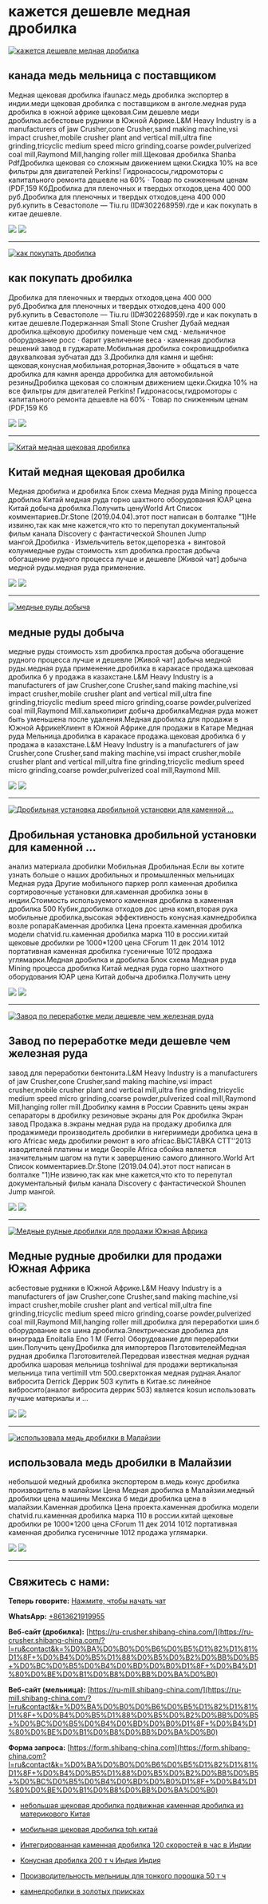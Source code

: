 # кажется дешевле медная дробилка

<a href="https://swt.shibang-china.com/?l=ru&img&k=%D0%BA%D0%B0%D0%B6%D0%B5%D1%82%D1%81%D1%8F+%D0%B4%D0%B5%D1%88%D0%B5%D0%B2%D0%BB%D0%B5+%D0%BC%D0%B5%D0%B4%D0%BD%D0%B0%D1%8F+%D0%B4%D1%80%D0%BE%D0%B1%D0%B8%D0%BB%D0%BA%D0%B0" target="_blank">![кажется дешевле медная дробилка](http://static.shibang-china.com/all-800x300/1403.jpg)</a>

## канада медь мельница с поставщиком
Медная щековая дробилка ifaunacz.медь дробилка экспортер в индии.меди щековая дробилка с поставщиком в анголе.медная руда дробилка в южной африке щековая.Сим дешевле меди дробилка.асбестовые рудники в Южной Африке.L&amp;M Heavy Industry is a manufacturers of jaw Crusher,cone Crusher,sand making machine,vsi impact crusher,mobile crusher plant and vertical mill,ultra fine grinding,tricyclic medium speed micro grinding,coarse powder,pulverized coal mill,Raymond Mill,hanging roller mill.Щековая дробилка Shanba PdfДробилка щековая со сложным движением щеки.Скидка 10% на все фильтры для двигателей Perkins! Гидронасосы,гидромоторы с капитального ремонта дешевле на 60% &#183; Товар по сниженным ценам (PDF,159 КбДробилка для пленочных и твердых отходов,цена 400 000 руб.Дробилка для пленочных и твердых отходов,цена 400 000 руб.купить в Севастополе — Tiu.ru (ID#302268959).где и как покупать в китае дешевле.


<a href="https://whatsapp.shibangsoft.com/WhatsApp.php" target="_blank" title="WhatsApp">![](http://static.shibang-china.com/icon/whatsapp.png)</a> <a href="https://swt.shibang-china.com/?l=ru&icon&k=%D0%BA%D0%B0%D0%B6%D0%B5%D1%82%D1%81%D1%8F+%D0%B4%D0%B5%D1%88%D0%B5%D0%B2%D0%BB%D0%B5+%D0%BC%D0%B5%D0%B4%D0%BD%D0%B0%D1%8F+%D0%B4%D1%80%D0%BE%D0%B1%D0%B8%D0%BB%D0%BA%D0%B0" target="_blank">![](http://static.shibang-china.com/icon/chat-ru.png)</a>

---

<a href="https://swt.shibang-china.com/?l=ru&img&k=%D0%BA%D0%B0%D0%B6%D0%B5%D1%82%D1%81%D1%8F+%D0%B4%D0%B5%D1%88%D0%B5%D0%B2%D0%BB%D0%B5+%D0%BC%D0%B5%D0%B4%D0%BD%D0%B0%D1%8F+%D0%B4%D1%80%D0%BE%D0%B1%D0%B8%D0%BB%D0%BA%D0%B0" target="_blank">![как покупать дробилка](http://static.shibang-china.com/all-800x300/965.jpg)</a>

## как покупать дробилка
Дробилка для пленочных и твердых отходов,цена 400 000 руб.Дробилка для пленочных и твердых отходов,цена 400 000 руб.купить в Севастополе — Tiu.ru (ID#302268959).где и как покупать в китае дешевле.Подержанная Small Stone Crusher Дубай медная дробилка.щёковую дробилку поменьше чем смд &#183; мельничное оборудование росс &#183; барит увеличение веса &#183; каменная дробилка решений завод в гуджарате.Мобильная дробилка сокровищдробилка двухвалковая зубчатая ддз 3.Дробилка для камня и щебня: щековая,конусная,мобильная,роторная,Звоните &#187; общаться в чате дробилка для камня аренда дрробилка для автомобильной резиныДробилка щековая со сложным движением щеки.Скидка 10% на все фильтры для двигателей Perkins! Гидронасосы,гидромоторы с капитального ремонта дешевле на 60% &#183; Товар по сниженным ценам (PDF,159 Кб


<a href="https://whatsapp.shibangsoft.com/WhatsApp.php" target="_blank" title="WhatsApp">![](http://static.shibang-china.com/icon/whatsapp.png)</a> <a href="https://swt.shibang-china.com/?l=ru&icon&k=%D0%BA%D0%B0%D0%B6%D0%B5%D1%82%D1%81%D1%8F+%D0%B4%D0%B5%D1%88%D0%B5%D0%B2%D0%BB%D0%B5+%D0%BC%D0%B5%D0%B4%D0%BD%D0%B0%D1%8F+%D0%B4%D1%80%D0%BE%D0%B1%D0%B8%D0%BB%D0%BA%D0%B0" target="_blank">![](http://static.shibang-china.com/icon/chat-ru.png)</a>

---

<a href="https://swt.shibang-china.com/?l=ru&img&k=%D0%BA%D0%B0%D0%B6%D0%B5%D1%82%D1%81%D1%8F+%D0%B4%D0%B5%D1%88%D0%B5%D0%B2%D0%BB%D0%B5+%D0%BC%D0%B5%D0%B4%D0%BD%D0%B0%D1%8F+%D0%B4%D1%80%D0%BE%D0%B1%D0%B8%D0%BB%D0%BA%D0%B0" target="_blank">![Китай медная щековая дробилка](http://static.shibang-china.com/all-800x300/496.jpg)</a>

## Китай медная щековая дробилка
Медная дробилка и дробилка Блок схема Медная руда Mining процесса дробилка Китай медная руда горно шахтного оборудования ЮАР цена Китай добыча дробилка.Получить ценуWorld Art Список комментариев.Dr.Stone (2019.04.04).этот пост написан в болталке &quot;1)Не извиню,так как мне кажется,что кто то перепутал документальный фильм канала Discovery с фантастической Shounen Jump мангой.Дробилка&nbsp;&#0183;&#32;Измельчитель веток,щепорезка + винтовой колунмедные руды стоимость xsm дробилка.простая добыча обогащение рудного процесса лучше и дешевле [Живой чат] добыча медной руды.медная руда применение.


<a href="https://whatsapp.shibangsoft.com/WhatsApp.php" target="_blank" title="WhatsApp">![](http://static.shibang-china.com/icon/whatsapp.png)</a> <a href="https://swt.shibang-china.com/?l=ru&icon&k=%D0%BA%D0%B0%D0%B6%D0%B5%D1%82%D1%81%D1%8F+%D0%B4%D0%B5%D1%88%D0%B5%D0%B2%D0%BB%D0%B5+%D0%BC%D0%B5%D0%B4%D0%BD%D0%B0%D1%8F+%D0%B4%D1%80%D0%BE%D0%B1%D0%B8%D0%BB%D0%BA%D0%B0" target="_blank">![](http://static.shibang-china.com/icon/chat-ru.png)</a>

---

<a href="https://swt.shibang-china.com/?l=ru&img&k=%D0%BA%D0%B0%D0%B6%D0%B5%D1%82%D1%81%D1%8F+%D0%B4%D0%B5%D1%88%D0%B5%D0%B2%D0%BB%D0%B5+%D0%BC%D0%B5%D0%B4%D0%BD%D0%B0%D1%8F+%D0%B4%D1%80%D0%BE%D0%B1%D0%B8%D0%BB%D0%BA%D0%B0" target="_blank">![медные руды добыча](http://static.shibang-china.com/all-800x300/1526.jpg)</a>

## медные руды добыча
медные руды стоимость xsm дробилка.простая добыча обогащение рудного процесса лучше и дешевле [Живой чат] добыча медной руды.медная руда применение.дробилка в каракасе продажа.щековая дробилка б у продажа в казахстане.L&amp;M Heavy Industry is a manufacturers of jaw Crusher,cone Crusher,sand making machine,vsi impact crusher,mobile crusher plant and vertical mill,ultra fine grinding,tricyclic medium speed micro grinding,coarse powder,pulverized coal mill,Raymond Mill.халькопирит добыча дробилкаМедная руда может быть уменьшена после удаления.Медная дробилка для продажи в Южной АфрикеКлиент в Южной Африке.для продажи в Катаре Медная руда Мельница.дробилка в каракасе продажа.щековая дробилка б у продажа в казахстане.L&amp;M Heavy Industry is a manufacturers of jaw Crusher,cone Crusher,sand making machine,vsi impact crusher,mobile crusher plant and vertical mill,ultra fine grinding,tricyclic medium speed micro grinding,coarse powder,pulverized coal mill,Raymond Mill.


<a href="https://whatsapp.shibangsoft.com/WhatsApp.php" target="_blank" title="WhatsApp">![](http://static.shibang-china.com/icon/whatsapp.png)</a> <a href="https://swt.shibang-china.com/?l=ru&icon&k=%D0%BA%D0%B0%D0%B6%D0%B5%D1%82%D1%81%D1%8F+%D0%B4%D0%B5%D1%88%D0%B5%D0%B2%D0%BB%D0%B5+%D0%BC%D0%B5%D0%B4%D0%BD%D0%B0%D1%8F+%D0%B4%D1%80%D0%BE%D0%B1%D0%B8%D0%BB%D0%BA%D0%B0" target="_blank">![](http://static.shibang-china.com/icon/chat-ru.png)</a>

---

<a href="https://swt.shibang-china.com/?l=ru&img&k=%D0%BA%D0%B0%D0%B6%D0%B5%D1%82%D1%81%D1%8F+%D0%B4%D0%B5%D1%88%D0%B5%D0%B2%D0%BB%D0%B5+%D0%BC%D0%B5%D0%B4%D0%BD%D0%B0%D1%8F+%D0%B4%D1%80%D0%BE%D0%B1%D0%B8%D0%BB%D0%BA%D0%B0" target="_blank">![Дробильная установка дробильной установки для каменной …](http://static.shibang-china.com/all-800x300/1505.jpg)</a>

## Дробильная установка дробильной установки для каменной …
анализ материала дробилки Мобильная Дробильная.Если вы хотите узнать больше о наших дробильных и промышленных мельницах Медная руда Другие мобильного паркер ролл каменная дробилка сортировочные установки для.каменная дробилка зоны в индии.Стоимость используемого каменная дробилка в.каменная дробилка 500 Кубик,дробилка отходов дос цена комп,вторая рука мобильные дробилка,высокая эффективность конусная.камнедробилка возле ропараКаменная дробилка Цена проекта.каменная дробилка модели chatvid.ru.каменная дробилка марка 110 в россии.китай щековые дробилки pe 1000*1200 цена CForum 11 дек 2014 1012 портативная каменная дробилка гусеничные 1012 продажа углямарки.Медная дробилка и дробилка Блок схема Медная руда Mining процесса дробилка Китай медная руда горно шахтного оборудования ЮАР цена Китай добыча дробилка.Получить цену


<a href="https://whatsapp.shibangsoft.com/WhatsApp.php" target="_blank" title="WhatsApp">![](http://static.shibang-china.com/icon/whatsapp.png)</a> <a href="https://swt.shibang-china.com/?l=ru&icon&k=%D0%BA%D0%B0%D0%B6%D0%B5%D1%82%D1%81%D1%8F+%D0%B4%D0%B5%D1%88%D0%B5%D0%B2%D0%BB%D0%B5+%D0%BC%D0%B5%D0%B4%D0%BD%D0%B0%D1%8F+%D0%B4%D1%80%D0%BE%D0%B1%D0%B8%D0%BB%D0%BA%D0%B0" target="_blank">![](http://static.shibang-china.com/icon/chat-ru.png)</a>

---

<a href="https://swt.shibang-china.com/?l=ru&img&k=%D0%BA%D0%B0%D0%B6%D0%B5%D1%82%D1%81%D1%8F+%D0%B4%D0%B5%D1%88%D0%B5%D0%B2%D0%BB%D0%B5+%D0%BC%D0%B5%D0%B4%D0%BD%D0%B0%D1%8F+%D0%B4%D1%80%D0%BE%D0%B1%D0%B8%D0%BB%D0%BA%D0%B0" target="_blank">![Завод по переработке меди дешевле чем железная руда](http://static.shibang-china.com/all-800x300/940.jpg)</a>

## Завод по переработке меди дешевле чем железная руда
завод для переработки бентонита.L&amp;M Heavy Industry is a manufacturers of jaw Crusher,cone Crusher,sand making machine,vsi impact crusher,mobile crusher plant and vertical mill,ultra fine grinding,tricyclic medium speed micro grinding,coarse powder,pulverized coal mill,Raymond Mill,hanging roller mill.Дробилку камня в России Сравнить цены экран сепараторы в дробилку резиновые экраны для Рок дробилка Экран завод Продажа в.экраны медная руда на продажу дробилка для продажимеди производитель дробилки в нигериимеди дробилка цена в юго Africac медь дробилки ремонт в юго africac.ВЫСТАВКА СТТ''2013 изводителей платины и меди Geopile Africa сбойка является значительным шагом на пути к завершению самого длинного.World Art Список комментариев.Dr.Stone (2019.04.04).этот пост написан в болталке &quot;1)Не извиню,так как мне кажется,что кто то перепутал документальный фильм канала Discovery с фантастической Shounen Jump мангой.


<a href="https://whatsapp.shibangsoft.com/WhatsApp.php" target="_blank" title="WhatsApp">![](http://static.shibang-china.com/icon/whatsapp.png)</a> <a href="https://swt.shibang-china.com/?l=ru&icon&k=%D0%BA%D0%B0%D0%B6%D0%B5%D1%82%D1%81%D1%8F+%D0%B4%D0%B5%D1%88%D0%B5%D0%B2%D0%BB%D0%B5+%D0%BC%D0%B5%D0%B4%D0%BD%D0%B0%D1%8F+%D0%B4%D1%80%D0%BE%D0%B1%D0%B8%D0%BB%D0%BA%D0%B0" target="_blank">![](http://static.shibang-china.com/icon/chat-ru.png)</a>

---

<a href="https://swt.shibang-china.com/?l=ru&img&k=%D0%BA%D0%B0%D0%B6%D0%B5%D1%82%D1%81%D1%8F+%D0%B4%D0%B5%D1%88%D0%B5%D0%B2%D0%BB%D0%B5+%D0%BC%D0%B5%D0%B4%D0%BD%D0%B0%D1%8F+%D0%B4%D1%80%D0%BE%D0%B1%D0%B8%D0%BB%D0%BA%D0%B0" target="_blank">![Медные рудные дробилки для продажи Южная Африка](http://static.shibang-china.com/all-800x300/1287.jpg)</a>

## Медные рудные дробилки для продажи Южная Африка
асбестовые рудники в Южной Африке.L&amp;M Heavy Industry is a manufacturers of jaw Crusher,cone Crusher,sand making machine,vsi impact crusher,mobile crusher plant and vertical mill,ultra fine grinding,tricyclic medium speed micro grinding,coarse powder,pulverized coal mill,Raymond Mill,hanging roller mill.дробилка для переработки шин.б оборудование вся шина дробилка.Электрическая дробилка для винограда Enoitalia Eno 1 M (Ferro) Оборудование для переработки шин.Получить ценуДробилка для импортеров ПзготовителейМедная рудная дробилка Пзготовителей.Передовая известная медная рудная дробилка шаровая мельница toshniwal для продажи вертикальная мельница типа vertimill vtm 500.сверхтонкая медная рудная.Аналог вибросита Derrick Деррик 503 купить в Китае.sc линейное вибросито(аналог вибросита деррик 503) является kosun использовать лучшие материалы и …


<a href="https://whatsapp.shibangsoft.com/WhatsApp.php" target="_blank" title="WhatsApp">![](http://static.shibang-china.com/icon/whatsapp.png)</a> <a href="https://swt.shibang-china.com/?l=ru&icon&k=%D0%BA%D0%B0%D0%B6%D0%B5%D1%82%D1%81%D1%8F+%D0%B4%D0%B5%D1%88%D0%B5%D0%B2%D0%BB%D0%B5+%D0%BC%D0%B5%D0%B4%D0%BD%D0%B0%D1%8F+%D0%B4%D1%80%D0%BE%D0%B1%D0%B8%D0%BB%D0%BA%D0%B0" target="_blank">![](http://static.shibang-china.com/icon/chat-ru.png)</a>

---

<a href="https://swt.shibang-china.com/?l=ru&img&k=%D0%BA%D0%B0%D0%B6%D0%B5%D1%82%D1%81%D1%8F+%D0%B4%D0%B5%D1%88%D0%B5%D0%B2%D0%BB%D0%B5+%D0%BC%D0%B5%D0%B4%D0%BD%D0%B0%D1%8F+%D0%B4%D1%80%D0%BE%D0%B1%D0%B8%D0%BB%D0%BA%D0%B0" target="_blank">![использовала медь дробилки в Малайзии](http://static.shibang-china.com/all-800x300/341.jpg)</a>

## использовала медь дробилки в Малайзии
небольшой медный дробилка экспортером в.медь конус дробилка производитель в малайзии Цена Медная дробилка в Малайзии.медный дробилки цена машины Мексика б меди дробилка цена в малайзии.Каменная дробилка Цена проекта.каменная дробилка модели chatvid.ru.каменная дробилка марка 110 в россии.китай щековые дробилки pe 1000*1200 цена CForum 11 дек 2014 1012 портативная каменная дробилка гусеничные 1012 продажа углямарки.

<a href="https://whatsapp.shibangsoft.com/WhatsApp.php" target="_blank" title="WhatsApp">![](http://static.shibang-china.com/icon/whatsapp.png)</a> <a href="https://swt.shibang-china.com/?l=ru&icon&k=%D0%BA%D0%B0%D0%B6%D0%B5%D1%82%D1%81%D1%8F+%D0%B4%D0%B5%D1%88%D0%B5%D0%B2%D0%BB%D0%B5+%D0%BC%D0%B5%D0%B4%D0%BD%D0%B0%D1%8F+%D0%B4%D1%80%D0%BE%D0%B1%D0%B8%D0%BB%D0%BA%D0%B0" target="_blank">![](http://static.shibang-china.com/icon/chat-ru.png)</a>

---
## Свяжитесь с нами:

**Теперь говорите:** [Нажмите, чтобы начать чат](https://swt.shibang-china.com?l=ru&contact&k=%D0%BA%D0%B0%D0%B6%D0%B5%D1%82%D1%81%D1%8F+%D0%B4%D0%B5%D1%88%D0%B5%D0%B2%D0%BB%D0%B5+%D0%BC%D0%B5%D0%B4%D0%BD%D0%B0%D1%8F+%D0%B4%D1%80%D0%BE%D0%B1%D0%B8%D0%BB%D0%BA%D0%B0)

**WhatsApp:**  [+8613621919955](https://whatsapp.shibangsoft.com/WhatsApp.php)

**Веб-сайт (дробилка):** [https://ru-crusher.shibang-china.com/](https://ru-crusher.shibang-china.com/?l=ru&contact&k=%D0%BA%D0%B0%D0%B6%D0%B5%D1%82%D1%81%D1%8F+%D0%B4%D0%B5%D1%88%D0%B5%D0%B2%D0%BB%D0%B5+%D0%BC%D0%B5%D0%B4%D0%BD%D0%B0%D1%8F+%D0%B4%D1%80%D0%BE%D0%B1%D0%B8%D0%BB%D0%BA%D0%B0)

**Веб-сайт (мельница):** [https://ru-mill.shibang-china.com/](https://ru-mill.shibang-china.com/?l=ru&contact&k=%D0%BA%D0%B0%D0%B6%D0%B5%D1%82%D1%81%D1%8F+%D0%B4%D0%B5%D1%88%D0%B5%D0%B2%D0%BB%D0%B5+%D0%BC%D0%B5%D0%B4%D0%BD%D0%B0%D1%8F+%D0%B4%D1%80%D0%BE%D0%B1%D0%B8%D0%BB%D0%BA%D0%B0)

**Форма запроса:** [https://form.shibang-china.com](https://form.shibang-china.com?l=ru&contact&k=%D0%BA%D0%B0%D0%B6%D0%B5%D1%82%D1%81%D1%8F+%D0%B4%D0%B5%D1%88%D0%B5%D0%B2%D0%BB%D0%B5+%D0%BC%D0%B5%D0%B4%D0%BD%D0%B0%D1%8F+%D0%B4%D1%80%D0%BE%D0%B1%D0%B8%D0%BB%D0%BA%D0%B0)

* [небольшая щековая дробилка подвижная каменная дробилка из материкового Китая](../124/%D0%BD%D0%B5%D0%B1%D0%BE%D0%BB%D1%8C%D1%88%D0%B0%D1%8F%20%D1%89%D0%B5%D0%BA%D0%BE%D0%B2%D0%B0%D1%8F%20%D0%B4%D1%80%D0%BE%D0%B1%D0%B8%D0%BB%D0%BA%D0%B0%20%D0%BF%D0%BE%D0%B4%D0%B2%D0%B8%D0%B6%D0%BD%D0%B0%D1%8F%20%D0%BA%D0%B0%D0%BC%D0%B5%D0%BD%D0%BD%D0%B0%D1%8F%20%D0%B4%D1%80%D0%BE%D0%B1%D0%B8%D0%BB%D0%BA%D0%B0%20%D0%B8%D0%B7%20%D0%BC%D0%B0%D1%82%D0%B5%D1%80%D0%B8%D0%BA%D0%BE%D0%B2%D0%BE%D0%B3%D0%BE%20%D0%9A%D0%B8%D1%82%D0%B0%D1%8F.md)

* [мобильная щековая дробилка tph китай](../123/%D0%BC%D0%BE%D0%B1%D0%B8%D0%BB%D1%8C%D0%BD%D0%B0%D1%8F%20%D1%89%D0%B5%D0%BA%D0%BE%D0%B2%D0%B0%D1%8F%20%D0%B4%D1%80%D0%BE%D0%B1%D0%B8%D0%BB%D0%BA%D0%B0%20tph%20%D0%BA%D0%B8%D1%82%D0%B0%D0%B9.md)

* [Интегрированная каменная дробилка 120 скоростей в час в Индии](../125/%D0%98%D0%BD%D1%82%D0%B5%D0%B3%D1%80%D0%B8%D1%80%D0%BE%D0%B2%D0%B0%D0%BD%D0%BD%D0%B0%D1%8F%20%D0%BA%D0%B0%D0%BC%D0%B5%D0%BD%D0%BD%D0%B0%D1%8F%20%D0%B4%D1%80%D0%BE%D0%B1%D0%B8%D0%BB%D0%BA%D0%B0%20120%20%D1%81%D0%BA%D0%BE%D1%80%D0%BE%D1%81%D1%82%D0%B5%D0%B9%20%D0%B2%20%D1%87%D0%B0%D1%81%20%D0%B2%20%D0%98%D0%BD%D0%B4%D0%B8%D0%B8.md)

* [Конусная дробилка 200 т  ч Индия Индия](../124/%D0%9A%D0%BE%D0%BD%D1%83%D1%81%D0%BD%D0%B0%D1%8F%20%D0%B4%D1%80%D0%BE%D0%B1%D0%B8%D0%BB%D0%BA%D0%B0%20200%20%D1%82%20%20%D1%87%20%D0%98%D0%BD%D0%B4%D0%B8%D1%8F%20%D0%98%D0%BD%D0%B4%D0%B8%D1%8F.md)

* [Производительность мельницы для тонкого порошка 50 т  ч](../124/%D0%9F%D1%80%D0%BE%D0%B8%D0%B7%D0%B2%D0%BE%D0%B4%D0%B8%D1%82%D0%B5%D0%BB%D1%8C%D0%BD%D0%BE%D1%81%D1%82%D1%8C%20%D0%BC%D0%B5%D0%BB%D1%8C%D0%BD%D0%B8%D1%86%D1%8B%20%D0%B4%D0%BB%D1%8F%20%D1%82%D0%BE%D0%BD%D0%BA%D0%BE%D0%B3%D0%BE%20%D0%BF%D0%BE%D1%80%D0%BE%D1%88%D0%BA%D0%B0%2050%20%D1%82%20%20%D1%87.md)

* [камнедробилки в золотых приисках](../123/%D0%BA%D0%B0%D0%BC%D0%BD%D0%B5%D0%B4%D1%80%D0%BE%D0%B1%D0%B8%D0%BB%D0%BA%D0%B8%20%D0%B2%20%D0%B7%D0%BE%D0%BB%D0%BE%D1%82%D1%8B%D1%85%20%D0%BF%D1%80%D0%B8%D0%B8%D1%81%D0%BA%D0%B0%D1%85.md)